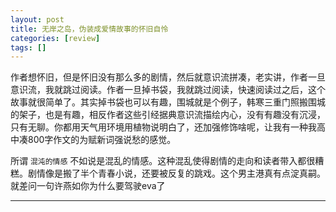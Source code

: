 ```yaml
---
layout: post
title: 无岸之岛，伪装成爱情故事的怀旧自怜
categories: [review]
tags: []
---
```



<!-- more -->

作者想怀旧，但是怀旧没有那么多的剧情，然后就意识流拼凑，老实讲，作者一旦意识流，我就跳过阅读。作者一旦掉书袋，我就跳过阅读，快速阅读过之后，这个故事就很简单了。其实掉书袋也可以有趣，围城就是个例子，韩寒三重门照搬围城的架子，也是有趣，相反作者这些引经据典意识流描绘内心，没有有趣没有沉浸，只有无聊。你都用天气用环境用植物说明白了，还加强修饰啥呢，让我有一种我高中凑800字作文的为赋新词强说愁的感觉。

所谓 `混沌的情感` 不如说是混乱的情感。这种混乱使得剧情的走向和读者带入都很糟糕。剧情像是搬了半个青春小说，还要被反复的跳戏。这个男主港真有点淀真嗣。就差问一句许燕如你为什么要驾驶eva了

---


